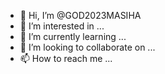 - 👋 Hi, I’m @GOD2023MASIHA
- 👀 I’m interested in ...
- 🌱 I’m currently learning ...
- 💞️ I’m looking to collaborate on ...
- 📫 How to reach me ...

<!---
GOD2023MASIHA/GOD2023MASIHA is a ✨ special ✨ repository because its `README.md` (this file) appears on your GitHub profile.
You can click the Preview link to take a look at your changes.
--->
